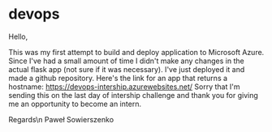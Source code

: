 # devops

Hello,

This was my first attempt to build and deploy application to Microsoft Azure. Since I've had a small amount of time I didn't make any changes in the actual flask app
(not sure if it was necessary). I've just deployed it and made a github repository. Here's the link for an app that returns a hostname:
https://devops-intership.azurewebsites.net/
Sorry that I'm sending this on the last day of intership challenge and thank you for giving me an opportunity to become an intern.

Regards\n
Paweł Sowierszenko
